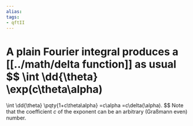 ```yaml
---
alias:
tags:
- qftII
---
```

A plain Fourier integral
produces a [[../math/delta function]] as usual
$$
\int \dd{\theta} \exp(c\theta\alpha)
=
\int \dd{\theta} \pqty{1+c\theta\alpha}
=c\alpha
=c\delta(\alpha).
$$
Note that the coefficient $c$ of the exponent
can be an arbitrary (Graßmann even) number.